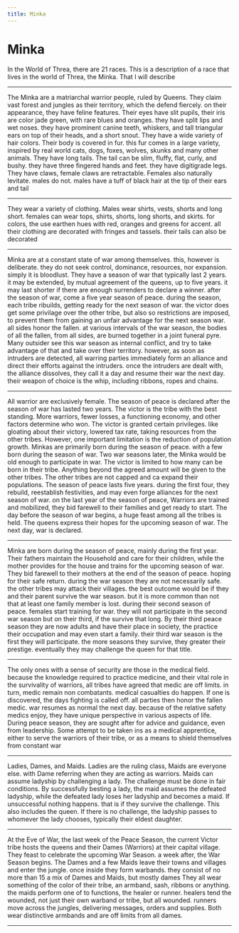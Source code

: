```yaml
---
title: Minka
---
```


# Minka

In the World of Threa, there are 21 races. This is a description of a race that lives in the world of Threa, the Minka. That I will describe

---

The Minka are a matriarchal warrior people, ruled by Queens. They claim vast forest and jungles as their territory, which the defend fiercely.
on their appearance, they have feline features. Their eyes have slit pupils, their iris are color jade green, with rare blues and oranges. they have split lips and wet noses. they have prominent canine teeth, whiskers, and tall triangular ears on top of their heads, and a short snout. They have a wide variety of hair colors. Their body is covered in fur. this fur comes in a large variety, inspired by real world cats, dogs, foxes, wolves, skunks and many other animals. They have long tails. The tail can be slim, fluffy, flat, curly, and bushy. they have three fingered hands and feet. they have digitigrade legs. They have claws, female claws are retractable. Females also naturally levitate. males do not. males have a tuff of black hair at the tip of their ears and tail

---

They wear a variety of clothing. Males wear shirts, vests, shorts and long short. females can wear tops, shirts, shorts, long shorts, and skirts. for colors, the use earthen hues with red, oranges and greens for accent. all their clothing are decorated with fringes and tassels. their tails can also be decorated

---

Minka are at a constant state of war among themselves. this, however is deliberate. they do not seek control, dominance, resources, nor expansion. simply it is bloodlust. They have a season of war that typically last 2 years. it may be extended, by mutual agreement of the queens, up to five years. it may last shorter if there are enough surrenders to declare a winner. after the season of war, come a five year season of peace.  during the season, each tribe ribuilds, getting ready for the next season of war. the victor does get some privilage over the other tribe, but also so restrictions are imposed, to prevent them from gaining an unfair advantage for the next season war. all sides honor the fallen. at various intervals of the war season, the bodies of all the fallen, from all sides, are burned together in a joint funeral pyre. Many outsider see this war season as internal conflict, and try to take advantage of that and take over their territory. however, as soon as intruders are detected, all warring parties immediately form an alliance and direct their efforts against the intruders. once the intruders are dealt with, the alliance dissolves, they call it a day and resume their war the next day. their weapon of choice is the whip, including ribbons, ropes and chains.

---

All warrior are exclusively female. The season of peace is declared after the season of war has lasted two years. The victor is the tribe with the best standing. More warriors, fewer losses, a functioning economy, and other factors determine who won. The victor is granted certain privileges. like gloating about their victory, lowered tax rate, taking resources from the other tribes. However, one important limitation is the reduction of population growth. Minkas are primarily born during the season of peace. with a few born during the season of war. Two war seasons later, the Minka would be old enough to participate in war. The victor is limited to how many can be born in their tribe. Anything beyond the agreed amount will be given to the other tribes. The other tribes are not capped and ca expand their populations. The season of peace lasts five years. during the first four, they rebuild, reestablish festivities, and may even forge alliances for the next season of war. on the last year of the season of peace, Warriors are trained and mobilized, they bid farewell to their families and get ready to start. The day before the season of war begins, a huge feast among all the tribes is held. The queens express their hopes for the upcoming season of war. The next day, war is declared.

---

Minka are born during the season of peace, mainly during the first year. Their fathers maintain the Household and care for their children, while the mother provides for the house and trains for the upcoming season of war. They bid farewell to their mothers at the end of the season of peace. hoping for their safe return. during the war season they are not necessarily safe. the other tribes may attack their villages. the best outcome would be if they and their parent survive the war season. but it is more common than not that at least one family member is lost. during their second season of peace. females start training for war. they will not participate in the second war season but on their third, if the survive that long.  By their third peace season they are now adults and have their place in society, the practice their occupation and may even start a family. their third war season is the first they will participate. the more seasons they survive, they greater their prestige. eventually they may challenge the queen for that title.  

---

The only ones with a sense of security are those in the medical field. because the knowledge required to practice medicine, and their vital role in the survivality of warriors, all tribes have agreed that medic are off limits. in turn, medic remain non combatants. medical casualties do happen. If one is discovered, the days fighting is called off. all parties then honor the fallen medic. war resumes as normal the next day.  because of the relative safety medics enjoy, they have unique perspective in various aspects of life. During peace season, they are sought after for advice and guidance, even from leadership. Some attempt to be taken ins as a medical apprentice, either to serve the warriors of their tribe, or as a means to shield themselves from constant war

---

Ladies, Dames, and Maids. Ladies are the ruling class, Maids are everyone else. with Dame referring when they are acting as warriors. Maids can assume ladyship by challenging a lady. The challenge must be done in fair conditions. By successfully besting a lady, the maid assumes the defeated ladyship, while the defeated lady loses her ladyship and becomes a maid. If unsuccessful nothing happens. that is if they survive the challenge. This also includes the queen. If there is no challenge, the ladyship passes to whomever the lady chooses, typically their eldest daughter.

---

At the Eve of War, the last week of the Peace Season, the current Victor tribe hosts the queens and their Dames (Warriors) at their capital village. They feast to celebrate the upcoming War Season. a week after, the War Season begins. The Dames and a few Maids leave their towns and villages and enter the jungle. once inside they form warbands. they consist of no more than 15 a mix of Dames and Maids, but mostly dames They all wear something of the color of their tribe, an armband, sash, ribbons or anything. the maids perform one of to functions, the healer or runner. healers tend the wounded, not just their own warband or tribe, but all wounded. runners move across the jungles, delivering messages, orders and supplies. Both wear distinctive armbands and are off limits from all dames.

---
